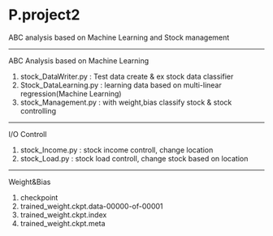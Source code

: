 # P.project2
ABC analysis based on Machine Learning and Stock management


**********************************************************
ABC Analysis based on Machine Learning
1. stock_DataWriter.py : Test data create & ex stock data classifier
2. Stock_DataLearning.py : learning data based on multi-linear regression(Machine Learning)
3. stock_Management.py : with weight,bias classify stock & stock controlling

**********************************************************
I/O Controll
1. stock_Income.py : stock income controll, change location
2. stock_Load.py : stock load controll, change stock based on location

**********************************************************
Weight&Bias
1. checkpoint
2. trained_weight.ckpt.data-00000-of-00001
3. trained_weight.ckpt.index
4. trained_weight.ckpt.meta
